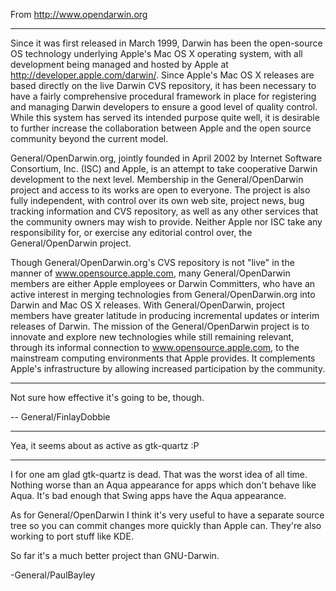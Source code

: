 From http://www.opendarwin.org

----

Since it was first released in March 1999, Darwin has been the open-source OS technology underlying Apple's Mac OS X operating system, with all development being managed and hosted by Apple at http://developer.apple.com/darwin/. Since Apple's Mac OS X releases are based directly on the live Darwin CVS repository, it has been necessary to have a fairly comprehensive procedural framework in place for registering and managing Darwin developers to ensure a good level of quality control. While this system has served its intended purpose quite well, it is desirable to further increase the collaboration between Apple and the open source community beyond the current model.

General/OpenDarwin.org, jointly founded in April 2002 by Internet Software Consortium, Inc. (ISC) and Apple, is an attempt to take cooperative Darwin development to the next level. Membership in the General/OpenDarwin project and access to its works are open to everyone. The project is also fully independent, with control over its own web site, project news, bug tracking information and CVS repository, as well as any other services that the community owners may wish to provide. Neither Apple nor ISC take any responsibility for, or exercise any editorial control over, the General/OpenDarwin project.

Though General/OpenDarwin.org's CVS repository is not "live" in the manner of www.opensource.apple.com, many General/OpenDarwin members are either Apple employees or Darwin Committers, who have an active interest in merging technologies from General/OpenDarwin.org into Darwin and Mac OS X releases. With General/OpenDarwin, project members have greater latitude in producing incremental updates or interim releases of Darwin. The mission of the General/OpenDarwin project is to innovate and explore new technologies while still remaining relevant, through its informal connection to www.opensource.apple.com, to the mainstream computing environments that Apple provides. It complements Apple's infrastructure by allowing increased participation by the community.

----

Not sure how effective it's going to be, though.

-- General/FinlayDobbie

----
Yea, it seems about as active as gtk-quartz :P

----

I for one am glad gtk-quartz is dead. That was the worst idea of all time. Nothing worse than an Aqua appearance for apps which don't behave like Aqua. It's bad enough that Swing apps have the Aqua appearance.

As for General/OpenDarwin I think it's very useful to have a separate source tree so you can commit changes more quickly than Apple can. They're also working to port stuff like KDE.

So far it's a much better project than GNU-Darwin.

-General/PaulBayley